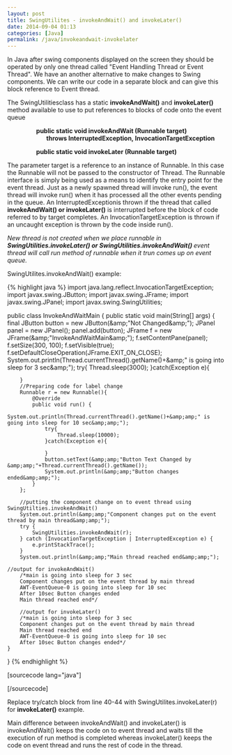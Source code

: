 ```yaml
---
layout: post
title: SwingUtilites - invokeAndWait() and invokeLater()
date: 2014-09-04 01:13
categories: [Java]
permalink: /java/invokeandwait-invokelater
---
```


<p>In Java after swing components displayed on the screen they should be operated by only one thread called "Event Handling Thread or Event Thread". We have an another alternative to make changes to Swing components. We can write our code in a separate block and can give this block reference to Event thread.</p><p>The SwingUtilitiesclass has a static <strong>invokeAndWait()</strong> and <strong>invokeLater()</strong> method available to use to put references to blocks of code onto the event queue</p><p><strong>                    public static void invokeAndWait (Runnable target)</strong><br /> <strong>                           throws InterruptedException, InvocationTargetException</strong></p><p><strong>                    public static void invokeLater (Runnable target)</strong></p><p>The parameter target is a reference to an instance of Runnable. In this case the Runnable will not be passed to the constructor of Thread. The Runnable interface is simply being used as a means to identify the entry point for the event thread. Just as a newly spawned thread will invoke run(), the event thread will invoke run() when it has processed all the other events pending in the queue. An InterruptedExceptionis thrown if the thread that called <strong>invokeAndWait() or invokeLater()</strong> is interrupted before the block of code referred to by target completes. An InvocationTargetException is thrown if an uncaught exception is thrown by the code inside run().</p><p><em>New thread is not created when we place runnable in <strong>SwingUtilities.invokeLater() or SwingUtilities.invokeAndWait() </strong>event thread will call run method of runnable when it trun comes up on event queue.</em></p><p>SwingUtilites.invokeAndWait() example:</p>

{% highlight java %}
import java.lang.reflect.InvocationTargetException;
import javax.swing.JButton;
import javax.swing.JFrame;
import javax.swing.JPanel;
import javax.swing.SwingUtilities;

public class InvokeAndWaitMain {
	public static void main(String[] args) {
		final JButton button = new JButton(&amp;amp;"Not Changed&amp;amp;");
		JPanel panel = new JPanel();
		panel.add(button);
		JFrame f = new JFrame(&amp;amp;"InvokeAndWaitMain&amp;amp;");
		f.setContentPane(panel);
		f.setSize(300, 100);
		f.setVisible(true);
		f.setDefaultCloseOperation(JFrame.EXIT_ON_CLOSE);
		System.out.println(Thread.currentThread().getName()+&amp;amp;" is going into sleep for 3 sec&amp;amp;");
		try{
			Thread.sleep(3000);
		}catch(Exception e){

		}
		//Preparing code for label change
		Runnable r = new Runnable(){
			@Override
			public void run() {
				System.out.println(Thread.currentThread().getName()+&amp;amp;" is going into sleep for 10 sec&amp;amp;");
				try{
					Thread.sleep(10000);
				}catch(Exception e){

				}
				button.setText(&amp;amp;"Button Text Changed by &amp;amp;"+Thread.currentThread().getName());
				System.out.println(&amp;amp;"Button changes ended&amp;amp;");
			}
		};

		//putting the component change on to event thread using SwingUtilties.invokeAndWait()
		System.out.println(&amp;amp;"Component changes put on the event thread by main thread&amp;amp;");
		try {
			SwingUtilities.invokeAndWait(r);
		} catch (InvocationTargetException | InterruptedException e) {
			e.printStackTrace();
		}
		System.out.println(&amp;amp;"Main thread reached end&amp;amp;");
                
    //output for invokeAndWait()
		/*main is going into sleep for 3 sec
		Component changes put on the event thread by main thread
		AWT-EventQueue-0 is going into sleep for 10 sec
		After 10sec Button changes ended
		Main thread reached end*/

		//output for invokeLater()
		/*main is going into sleep for 3 sec
		Component changes put on the event thread by main thread
		Main thread reached end
		AWT-EventQueue-0 is going into sleep for 10 sec
		After 10sec Button changes ended*/
	}
}
{% endhighlight %}

[sourcecode lang="java"]

[/sourcecode]<p>Replace try/catch block from line 40-44 with SwingUtilites.invokeLater(r) for <strong>invokeLater()</strong> example.</p><p>Main difference between invokeAndWait() and invokeLater() is invokeAndWait() keeps the code on to event thread and waits till the execution of run method is completed whereas invokeLater() keeps the code on event thread and runs the rest of code in the thread.</p><p> </p>
